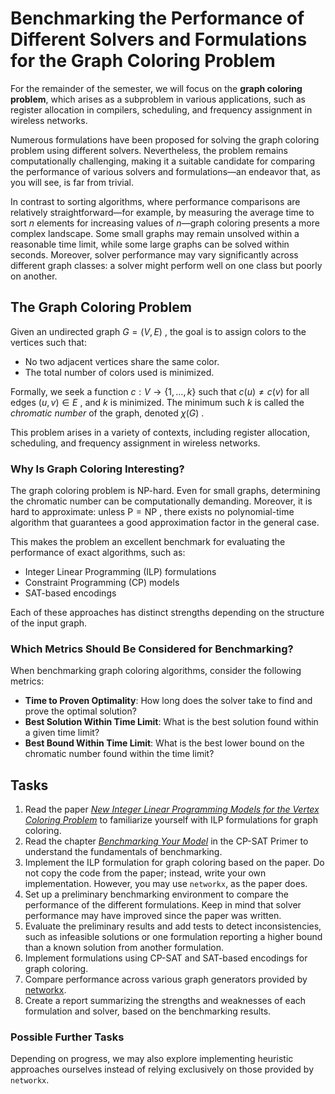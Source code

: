 # Benchmarking the Performance of Different Solvers and Formulations for the Graph Coloring Problem

For the remainder of the semester, we will focus on the **graph coloring problem**, which arises as a subproblem in various applications, such as register allocation in compilers, scheduling, and frequency assignment in wireless networks.

Numerous formulations have been proposed for solving the graph coloring problem using different solvers. Nevertheless, the problem remains computationally challenging, making it a suitable candidate for comparing the performance of various solvers and formulations—an endeavor that, as you will see, is far from trivial.

In contrast to sorting algorithms, where performance comparisons are relatively straightforward—for example, by measuring the average time to sort *n* elements for increasing values of *n*—graph coloring presents a more complex landscape. Some small graphs may remain unsolved within a reasonable time limit, while some large graphs can be solved within seconds. Moreover, solver performance may vary significantly across different graph classes: a solver might perform well on one class but poorly on another.

## The Graph Coloring Problem

Given an undirected graph $G = (V, E)$ , the goal is to assign colors to the vertices such that:

- No two adjacent vertices share the same color.
- The total number of colors used is minimized.

Formally, we seek a function $c : V \rightarrow \{1, \dots, k\}$  such that $c(u) \neq c(v)$  for all edges $(u, v) \in E$ , and $k$  is minimized. The minimum such $k$  is called the *chromatic number* of the graph, denoted $\chi(G)$ .

This problem arises in a variety of contexts, including register allocation, scheduling, and frequency assignment in wireless networks.

### Why Is Graph Coloring Interesting?

The graph coloring problem is NP-hard. Even for small graphs, determining the chromatic number can be computationally demanding. Moreover, it is hard to approximate: unless $\text{P} = \text{NP}$ , there exists no polynomial-time algorithm that guarantees a good approximation factor in the general case.

This makes the problem an excellent benchmark for evaluating the performance of exact algorithms, such as:

- Integer Linear Programming (ILP) formulations
- Constraint Programming (CP) models
- SAT-based encodings

Each of these approaches has distinct strengths depending on the structure of the input graph.

### Which Metrics Should Be Considered for Benchmarking?

When benchmarking graph coloring algorithms, consider the following metrics:

- **Time to Proven Optimality**: How long does the solver take to find and prove the optimal solution?
- **Best Solution Within Time Limit**: What is the best solution found within a given time limit?
- **Best Bound Within Time Limit**: What is the best lower bound on the chromatic number found within the time limit?

## Tasks

1. Read the paper [*New Integer Linear Programming Models for the Vertex Coloring Problem*](https://arxiv.org/pdf/1706.10191) to familiarize yourself with ILP formulations for graph coloring.
2. Read the chapter [*Benchmarking Your Model*](https://d-krupke.github.io/cpsat-primer/08_benchmarking.html) in the CP-SAT Primer to understand the fundamentals of benchmarking.
3. Implement the ILP formulation for graph coloring based on the paper. Do not copy the code from the paper; instead, write your own implementation. However, you may use `networkx`, as the paper does.
4. Set up a preliminary benchmarking environment to compare the performance of the different formulations. Keep in mind that solver performance may have improved since the paper was written.
5. Evaluate the preliminary results and add tests to detect inconsistencies, such as infeasible solutions or one formulation reporting a higher bound than a known solution from another formulation.
6. Implement formulations using CP-SAT and SAT-based encodings for graph coloring.
7. Compare performance across various graph generators provided by [networkx](https://networkx.org/documentation/stable/reference/generators.html).
8. Create a report summarizing the strengths and weaknesses of each formulation and solver, based on the benchmarking results.

### Possible Further Tasks

Depending on progress, we may also explore implementing heuristic approaches ourselves instead of relying exclusively on those provided by `networkx`.